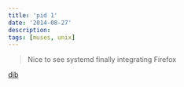 ```yaml
---
title: 'pid 1'
date: '2014-08-27'
description:
tags: [muses, unix]
---
```


> Nice to see systemd finally integrating Firefox

[djb](https://twitter.com/hashbreaker/status/504408202792816641)
